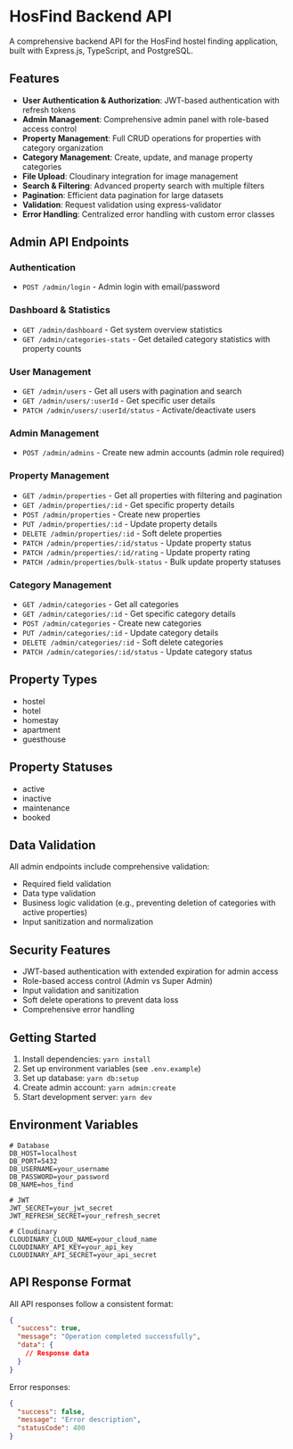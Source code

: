 # HosFind Backend API

A comprehensive backend API for the HosFind hostel finding application, built with Express.js, TypeScript, and PostgreSQL.

## Features

- **User Authentication & Authorization**: JWT-based authentication with refresh tokens
- **Admin Management**: Comprehensive admin panel with role-based access control
- **Property Management**: Full CRUD operations for properties with category organization
- **Category Management**: Create, update, and manage property categories
- **File Upload**: Cloudinary integration for image management
- **Search & Filtering**: Advanced property search with multiple filters
- **Pagination**: Efficient data pagination for large datasets
- **Validation**: Request validation using express-validator
- **Error Handling**: Centralized error handling with custom error classes

## Admin API Endpoints

### Authentication
- `POST /admin/login` - Admin login with email/password

### Dashboard & Statistics
- `GET /admin/dashboard` - Get system overview statistics
- `GET /admin/categories-stats` - Get detailed category statistics with property counts

### User Management
- `GET /admin/users` - Get all users with pagination and search
- `GET /admin/users/:userId` - Get specific user details
- `PATCH /admin/users/:userId/status` - Activate/deactivate users

### Admin Management
- `POST /admin/admins` - Create new admin accounts (admin role required)

### Property Management
- `GET /admin/properties` - Get all properties with filtering and pagination
- `GET /admin/properties/:id` - Get specific property details
- `POST /admin/properties` - Create new properties
- `PUT /admin/properties/:id` - Update property details
- `DELETE /admin/properties/:id` - Soft delete properties
- `PATCH /admin/properties/:id/status` - Update property status
- `PATCH /admin/properties/:id/rating` - Update property rating
- `PATCH /admin/properties/bulk-status` - Bulk update property statuses

### Category Management
- `GET /admin/categories` - Get all categories
- `GET /admin/categories/:id` - Get specific category details
- `POST /admin/categories` - Create new categories
- `PUT /admin/categories/:id` - Update category details
- `DELETE /admin/categories/:id` - Soft delete categories
- `PATCH /admin/categories/:id/status` - Update category status

## Property Types
- hostel
- hotel
- homestay
- apartment
- guesthouse

## Property Statuses
- active
- inactive
- maintenance
- booked

## Data Validation

All admin endpoints include comprehensive validation:
- Required field validation
- Data type validation
- Business logic validation (e.g., preventing deletion of categories with active properties)
- Input sanitization and normalization

## Security Features

- JWT-based authentication with extended expiration for admin access
- Role-based access control (Admin vs Super Admin)
- Input validation and sanitization
- Soft delete operations to prevent data loss
- Comprehensive error handling

## Getting Started

1. Install dependencies: `yarn install`
2. Set up environment variables (see `.env.example`)
3. Set up database: `yarn db:setup`
4. Create admin account: `yarn admin:create`
5. Start development server: `yarn dev`

## Environment Variables

```env
# Database
DB_HOST=localhost
DB_PORT=5432
DB_USERNAME=your_username
DB_PASSWORD=your_password
DB_NAME=hos_find

# JWT
JWT_SECRET=your_jwt_secret
JWT_REFRESH_SECRET=your_refresh_secret

# Cloudinary
CLOUDINARY_CLOUD_NAME=your_cloud_name
CLOUDINARY_API_KEY=your_api_key
CLOUDINARY_API_SECRET=your_api_secret
```

## API Response Format

All API responses follow a consistent format:

```json
{
  "success": true,
  "message": "Operation completed successfully",
  "data": {
    // Response data
  }
}
```

Error responses:

```json
{
  "success": false,
  "message": "Error description",
  "statusCode": 400
}
``` 